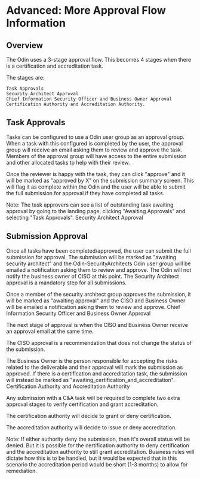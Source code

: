 # Advanced: More Approval Flow Information

## Overview
The Odin uses a 3-stage approval flow. This becomes 4 stages when there is a certification and accreditation task.

The stages are:

    Task Approvals
    Security Architect Approval
    Chief Information Security Officer and Business Owner Approval
    Certification Authority and Accreditation Authority.

## Task Approvals
Tasks can be configured to use a Odin user group as an approval group. When a task with this configured is completed by the user, the approval group will receive an email asking them to review and approve the task. Members of the approval group will have access to the entire submission and other allocated tasks to help with their review.

Once the reviewer is happy with the task, they can click "approve" and it will be marked as "approved by X" on the submission summary screen. This will flag it as complete within the Odin and the user will be able to submit the full submission for approval if they have completed all tasks.

Note: The task approvers can see a list of outstanding task awaiting approval by going to the landing page, clicking "Awaiting Approvals" and selecting "Task Approvals".
Security Architect Approval

## Submission Approval
Once all tasks have been completed/approved, the user can submit the full submission for approval. The submission will be marked as "awaiting security architect" and the Odin-SecurityArchitects Odin user group will be emailed a notification asking them to review and approve. The Odin will not notify the business owner of CISO at this point. The Security Architect approval is a mandatory step for all submissions.

Once a member of the security architect group approves the submission, it will be marked as "awaiting approval" and the CISO and Business Owner will be emailed a notification asking them to review and approve.
Chief Information Security Officer and Business Owner Approval

The next stage of approval is when the CISO and Business Owner receive an approval email at the same time.

The CISO approval is a recommendation that does not change the status of the submission.

The Business Owner is the person responsible for accepting the risks related to the deliverable and their approval will mark the submission as approved. If there is a certification and accreditation task, the submission will instead be marked as "awaiting_certification_and_accreditation".
Certification Authority and Accreditation Authority

Any submission with a C&A task will be required to complete two extra approval stages to verify certification and grant accreditation.

The certification authority will decide to grant or deny certification.

The accreditation authority will decide to issue or deny accreditation.

Note: If either authority deny the submission, then it's overall status will be denied. But it is possible for the certification authority to deny certification and the accreditation authority to still grant accreditation. Business rules will dictate how this is to be handled, but it would be expected that in this scenario the accreditation period would be short (1-3 months) to allow for remediation.
